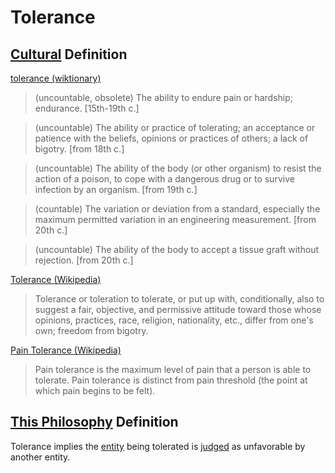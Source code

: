 # Tolerance

## [Cultural](./culture.md) Definition

<a href="http://en.wiktionary.org/wiki/tolerance" target="_blank">tolerance (wiktionary)</a>

> (uncountable, obsolete) The ability to endure pain or hardship; endurance. [15th-19th c.]

> (uncountable) The ability or practice of tolerating; an acceptance or patience with the beliefs, opinions or practices of others; a lack of bigotry. [from 18th c.]

> (uncountable) The ability of the body (or other organism) to resist the action of a poison, to cope with a dangerous drug or to survive infection by an organism. [from 19th c.]

> (countable) The variation or deviation from a standard, especially the maximum permitted variation in an engineering measurement. [from 20th c.]

> (uncountable) The ability of the body to accept a tissue graft without rejection. [from 20th c.]

<a href="http://en.wikipedia.org/wiki/Tolerance" target="_blank">Tolerance (Wikipedia)</a>

> Tolerance or toleration to tolerate, or put up with, conditionally, also to suggest a fair, objective, and permissive attitude toward those whose opinions, practices, race, religion, nationality, etc., differ from one's own; freedom from bigotry.

<a href="http://en.wikipedia.org/wiki/Pain_tolerance" target="_blank">Pain Tolerance (Wikipedia)</a>

> Pain tolerance is the maximum level of pain that a person is able to tolerate. Pain tolerance is distinct from pain threshold (the point at which pain begins to be felt).

## [This Philosophy](./this-philosophy.md) Definition

Tolerance implies the [entity](./entity.md) being tolerated is [judged](./judgement.md) as unfavorable by another entity.
